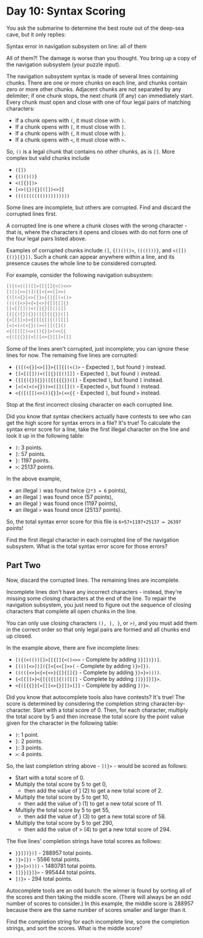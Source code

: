 # Day 10: Syntax Scoring

You ask the submarine to determine the best route out of the deep-sea cave,
but it only replies:

Syntax error in navigation subsystem on line: all of them

All of them?! The damage is worse than you thought.
You bring up a copy of the navigation subsystem (your puzzle input).

The navigation subsystem syntax is made of several lines containing chunks.
There are one or more chunks on each line, and chunks contain zero or more other chunks.
Adjacent chunks are not separated by any delimiter;
if one chunk stops, the next chunk (if any) can immediately start.
Every chunk must open and close with one of four legal pairs of matching characters:

- If a chunk opens with `(`, it must close with `)`.
- If a chunk opens with `[`, it must close with `]`.
- If a chunk opens with `{`, it must close with `}`.
- If a chunk opens with `<`, it must close with `>`.

So, `()` is a legal chunk that contains no other chunks, as is `[]`.
More complex but valid chunks include

- `([])`
- `{()()()}`
- `<([{}])>`
- `[<>({}){}[([])<>]]`
- `(((((((((())))))))))`

Some lines are incomplete, but others are corrupted.
Find and discard the corrupted lines first.

A corrupted line is one where a chunk closes with the wrong character -
that is, where the characters it opens and closes with do not form
one of the four legal pairs listed above.

Examples of corrupted chunks include `(]`, `{()()()>`, `(((()))}`,
and `<([]){()}[{}])`.
Such a chunk can appear anywhere within a line,
and its presence causes the whole line to be considered corrupted.

For example, consider the following navigation subsystem:

```scala
[({(<(())[]>[[{[]{<()<>>
[(()[<>])]({[<{<<[]>>(
{([(<{}[<>[]}>{[]{[(<()>
(((({<>}<{<{<>}{[]{[]{}
[[<[([]))<([[{}[[()]]]
[{[{({}]{}}([{[{{{}}([]
{<[[]]>}<{[{[{[]{()[[[]
[<(<(<(<{}))><([]([]()
<{([([[(<>()){}]>(<<{{
<{([{{}}[<[[[<>{}]]]>[]]
```

Some of the lines aren't corrupted, just incomplete;
you can ignore these lines for now. The remaining five lines are corrupted:

- `{([(<{}[<>[]}>{[]{[(<()>` - Expected `]`, but found `}` instead.
- `[[<[([]))<([[{}[[()]]]` - Expected `]`, but found `)` instead.
- `[{[{({}]{}}([{[{{{}}([]` - Expected `)`, but found `]` instead.
- `[<(<(<(<{}))><([]([]()` - Expected `>`, but found `)` instead.
- `<{([([[(<>()){}]>(<<{{` - Expected `]`, but found `>` instead.

Stop at the first incorrect closing character on each corrupted line.

Did you know that syntax checkers actually have contests to see who can get
the high score for syntax errors in a file? It's true!
To calculate the syntax error score for a line, take the first illegal character
on the line and look it up in the following table:

- `)`: 3 points.
- `]`: 57 points.
- `}`: 1197 points.
- `>`: 25137 points.

In the above example,

- an illegal `)` was found twice (`2*3 = 6` points),
- an illegal `]` was found once (57 points),
- an illegal `}` was found once (1197 points),
- an illegal `>` was found once (25137 points).

So, the total syntax error score for this file is `6+57+1197+25137 = 26397` points!

Find the first illegal character in each corrupted line of the navigation subsystem.
What is the total syntax error score for those errors?

## Part Two

Now, discard the corrupted lines. The remaining lines are incomplete.

Incomplete lines don't have any incorrect characters - instead,
they're missing some closing characters at the end of the line.
To repair the navigation subsystem, you just need to figure out the sequence
of closing characters that complete all open chunks in the line.

You can only use closing characters `(), ], }`, or `>)`, and you must add them in the
correct order so that only legal pairs are formed and all chunks end up closed.

In the example above, there are five incomplete lines:

- `[({(<(())[]>[[{[]{<()<>>` - Complete by adding `}}]])})]`.
- `[(()[<>])]({[<{<<[]>>(` - Complete by adding `)}>]})`.
- `(((({<>}<{<{<>}{[]{[]{}` - Complete by adding `}}>}>))))`.
- `{<[[]]>}<{[{[{[]{()[[[]` - Complete by adding `]]}}]}]}>`.
- `<{([{{}}[<[[[<>{}]]]>[]]` - Complete by adding `])}>`.

Did you know that autocomplete tools also have contests? It's true!
The score is determined by considering the completion string character-by-character.
Start with a total score of 0. Then, for each character, multiply the
total score by 5 and then increase the total score by the
point value given for the character in the following table:

- `)`: 1 point.
- `]`: 2 points.
- `}`: 3 points.
- `>`: 4 points.

So, the last completion string above - `])}>` - would be scored as follows:

- Start with a total score of 0.
- Multiply the total score by 5 to get 0,
  - then add the value of ] (2) to get a new total score of 2.
- Multiply the total score by 5 to get 10,
  - then add the value of ) (1) to get a new total score of 11.
- Multiply the total score by 5 to get 55,
  - then add the value of } (3) to get a new total score of 58.
- Multiply the total score by 5 to get 290,
  - then add the value of > (4) to get a new total score of 294.

The five lines' completion strings have total scores as follows:

- `}}]])})]` - 288957 total points.
- `)}>]})` - 5566 total points.
- `}}>}>))))` - 1480781 total points.
- `]]}}]}]}>` - 995444 total points.
- `])}>` - 294 total points.

Autocomplete tools are an odd bunch: the winner is found by
sorting all of the scores and then taking the middle score.
(There will always be an odd number of scores to consider.)
In this example, the middle score is 288957 because there are
the same number of scores smaller and larger than it.

Find the completion string for each incomplete line,
score the completion strings, and sort the scores. What is the middle score?
